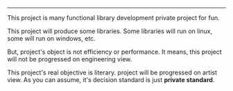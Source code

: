 
---


This project is many functional library development private project for fun.

This project will produce some libraries.
Some libraries will run on linux, some will run on windows, etc.

But, project's object is not efficiency or performance.
It means, this project will not be progressed on engineering view.

This project's real objective is literary. project will be progressed on artist view.
As you can assume, it's decision standard is just **private standard**.